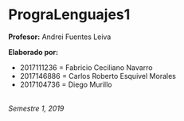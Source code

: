 # PrograLenguajes1

**Profesor:** Andrei Fuentes Leiva

**Elaborado por:**
- 2017111236 = Fabricio Ceciliano Navarro
- 2017146886 = Carlos Roberto Esquivel Morales
- 2017104736 = Diego Murillo
   
\
_Semestre 1, 2019_
